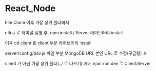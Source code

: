 # React_Node


File Clone 이후 가장 상위 폴더에서 




ctlr+j 로 터미널 실행 후, npm install / Server 라이브러리 install




이후 cd client 로 client 부분 라이브러리 install




server/config/dev.js 파일 부분 MongoDB URL 본인 URL 로 수정(구글링) 후 




client 가 아닌 가장 상위 폴더(../ 로 나오기) 에서 npm run dev 로 Client/Server 
